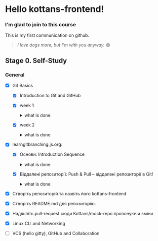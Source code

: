 # Hello kottans-frontend!

### I'm glad to join to this course

This is my first communication on github.

> *I love dogs more, but I'm with you anyway.* :smile:

## Stage 0. Self-Study

### General

- [x] Git Basics

  - [x] Introduction to Git and GitHub
   - [x] week 1
      <details> <summary> what is done </summary>
      
     ![screenshot](Images/week_1.PNG)
     
      </details>
   - [x] week 2
      <details> 
      <summary> what is done </summary>
      
      ![screenshot](Images/week_2.PNG)
      </details>   
      
 - [x] learngitbranching.js.org:
    - [x] Основи: Introduction Sequence
       <details> <summary> what is done </summary>
       
         ![screenshot](Images/Introduction_Sequence.PNG)
       </details>
    - [x] Віддалені репозиторії: Push & Pull – віддалені репозиторії в Git!
       <details> <summary> what is done </summary>
       
         ![screenshot](*.PNG)
       </details>
       
  - [x]  Створіть репозиторій та назвіть його kottans-frontend
  - [x]  Створіть README.md для репозиторію.
  - [x]  Надішліть pull-request сюди Kottans/mock-repo пропонуючи зміни
      
- [x] Linux CLI and Networking
- [ ] VCS (hello gitty), GitHub and Collaboration

